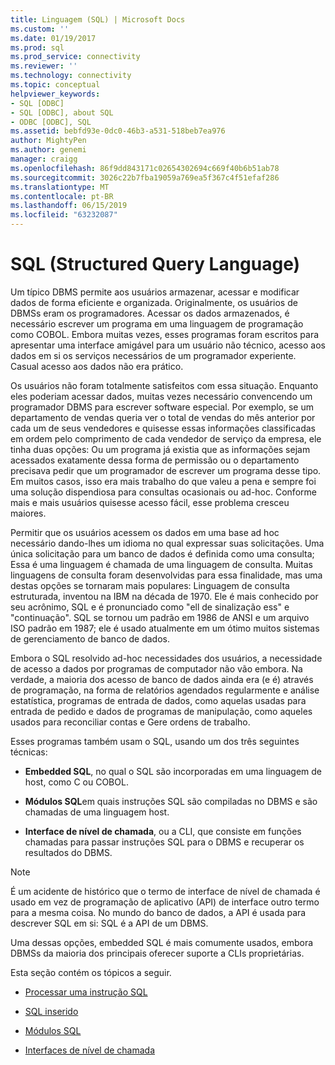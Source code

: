 ```yaml
---
title: Linguagem (SQL) | Microsoft Docs
ms.custom: ''
ms.date: 01/19/2017
ms.prod: sql
ms.prod_service: connectivity
ms.reviewer: ''
ms.technology: connectivity
ms.topic: conceptual
helpviewer_keywords:
- SQL [ODBC]
- SQL [ODBC], about SQL
- ODBC [ODBC], SQL
ms.assetid: bebfd93e-0dc0-46b3-a531-518beb7ea976
author: MightyPen
ms.author: genemi
manager: craigg
ms.openlocfilehash: 86f9dd843171c02654302694c669f40b6b51ab78
ms.sourcegitcommit: 3026c22b7fba19059a769ea5f367c4f51efaf286
ms.translationtype: MT
ms.contentlocale: pt-BR
ms.lasthandoff: 06/15/2019
ms.locfileid: "63232087"
---
```

# <a name="structured-query-language-sql"></a>SQL (Structured Query Language)
Um típico DBMS permite aos usuários armazenar, acessar e modificar dados de forma eficiente e organizada. Originalmente, os usuários de DBMSs eram os programadores. Acessar os dados armazenados, é necessário escrever um programa em uma linguagem de programação como COBOL. Embora muitas vezes, esses programas foram escritos para apresentar uma interface amigável para um usuário não técnico, acesso aos dados em si os serviços necessários de um programador experiente. Casual acesso aos dados não era prático.  
  
 Os usuários não foram totalmente satisfeitos com essa situação. Enquanto eles poderiam acessar dados, muitas vezes necessário convencendo um programador DBMS para escrever software especial. Por exemplo, se um departamento de vendas queria ver o total de vendas do mês anterior por cada um de seus vendedores e quisesse essas informações classificadas em ordem pelo comprimento de cada vendedor de serviço da empresa, ele tinha duas opções: Ou um programa já existia que as informações sejam acessados exatamente dessa forma de permissão ou o departamento precisava pedir que um programador de escrever um programa desse tipo. Em muitos casos, isso era mais trabalho do que valeu a pena e sempre foi uma solução dispendiosa para consultas ocasionais ou ad-hoc. Conforme mais e mais usuários quisesse acesso fácil, esse problema cresceu maiores.  
  
 Permitir que os usuários acessem os dados em uma base ad hoc necessário dando-lhes um idioma no qual expressar suas solicitações. Uma única solicitação para um banco de dados é definida como uma consulta; Essa é uma linguagem é chamada de uma linguagem de consulta. Muitas linguagens de consulta foram desenvolvidas para essa finalidade, mas uma destas opções se tornaram mais populares: Linguagem de consulta estruturada, inventou na IBM na década de 1970. Ele é mais conhecido por seu acrônimo, SQL e é pronunciado como "ell de sinalização ess" e "continuação". SQL se tornou um padrão em 1986 de ANSI e um arquivo ISO padrão em 1987; ele é usado atualmente em um ótimo muitos sistemas de gerenciamento de banco de dados.  
  
 Embora o SQL resolvido ad-hoc necessidades dos usuários, a necessidade de acesso a dados por programas de computador não vão embora. Na verdade, a maioria dos acesso de banco de dados ainda era (e é) através de programação, na forma de relatórios agendados regularmente e análise estatística, programas de entrada de dados, como aquelas usadas para entrada de pedido e dados de programas de manipulação, como aqueles usados para reconciliar contas e Gere ordens de trabalho.  
  
 Esses programas também usam o SQL, usando um dos três seguintes técnicas:  
  
-   **Embedded SQL**, no qual o SQL são incorporadas em uma linguagem de host, como C ou COBOL.  
  
-   **Módulos SQL**em quais instruções SQL são compiladas no DBMS e são chamadas de uma linguagem host.  
  
-   **Interface de nível de chamada**, ou a CLI, que consiste em funções chamadas para passar instruções SQL para o DBMS e recuperar os resultados do DBMS.  
  
> [!NOTE]  
>  É um acidente de histórico que o termo de interface de nível de chamada é usado em vez de programação de aplicativo (API) de interface outro termo para a mesma coisa. No mundo do banco de dados, a API é usada para descrever SQL em si: SQL é a API de um DBMS.  
  
 Uma dessas opções, embedded SQL é mais comumente usados, embora DBMSs da maioria dos principais oferecer suporte a CLIs proprietárias.  
  
 Esta seção contém os tópicos a seguir.  
  
-   [Processar uma instrução SQL](../../odbc/reference/processing-a-sql-statement.md)  
  
-   [SQL inserido](../../odbc/reference/embedded-sql.md)  
  
-   [Módulos SQL](../../odbc/reference/sql-modules.md)  
  
-   [Interfaces de nível de chamada](../../odbc/reference/call-level-interfaces.md)
